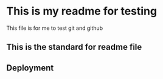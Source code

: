 # This is my readme for testing

This file is for me to test git and github

## This is the standard for readme file

## Deployment


